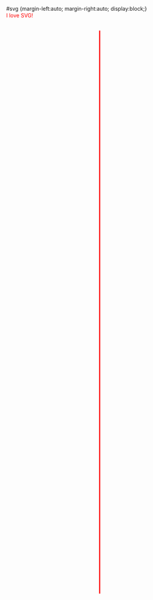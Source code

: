 #svg {margin-left:auto; margin-right:auto; display:block;}
<svg width="300" height="1600">
  <line x1="250" y1="50" x2="250" y2="1550" style="stroke:red; stroke-width:3;" />
  <text x="0" y="15" fill="red">I love SVG!</text>
</svg>
